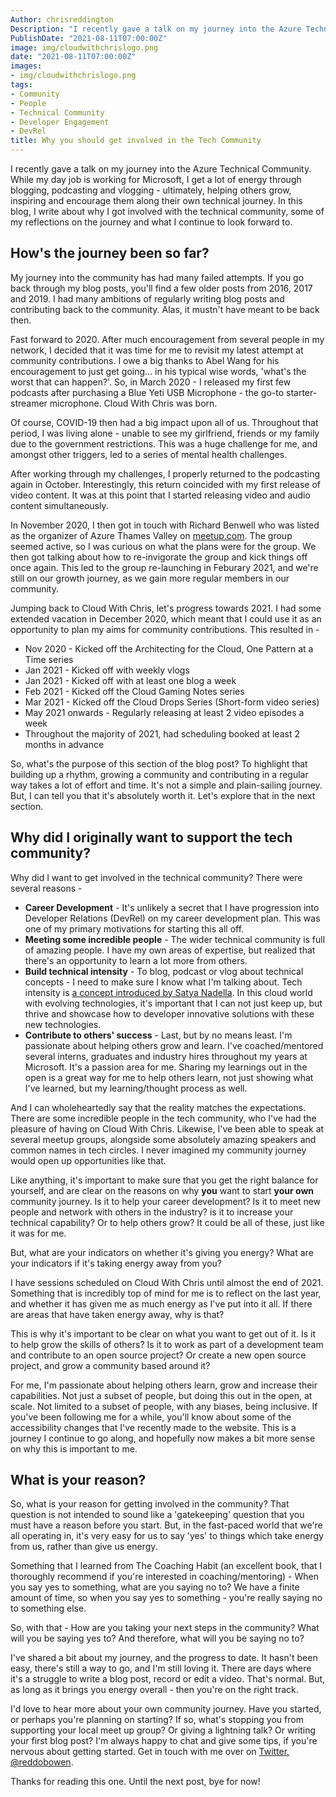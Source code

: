 ```yaml
---
Author: chrisreddington
Description: "I recently gave a talk on my journey into the Azure Technical Community. While my day job is working for Microsoft, I get a lot of energy through blogging, podcasting and vlogging - ultimately, helping others grow, inspiring and encourage them along their own technical journey. In this blog, I write about why I got involved with the technical community, some of my reflections on the journey and what I continue to look forward to."
PublishDate: "2021-08-11T07:00:00Z"
image: img/cloudwithchrislogo.png
date: "2021-08-11T07:00:00Z"
images:
- img/cloudwithchrislogo.png
tags:
- Community
- People
- Technical Community
- Developer Engagement
- DevRel
title: Why you should get involved in the Tech Community
---
```

I recently gave a talk on my journey into the Azure Technical Community. While my day job is working for Microsoft, I get a lot of energy through blogging, podcasting and vlogging - ultimately, helping others grow, inspiring and encourage them along their own technical journey. In this blog, I write about why I got involved with the technical community, some of my reflections on the journey and what I continue to look forward to.

## How's the journey been so far?

My journey into the community has had many failed attempts. If you go back through my blog posts, you'll find a few older posts from 2016, 2017 and 2019. I had many ambitions of regularly writing blog posts and contributing back to the community. Alas, it mustn't have meant to be back then.

Fast forward to 2020. After much encouragement from several people in my network, I decided that it was time for me to revisit my latest attempt at community contributions. I owe a big thanks to Abel Wang for his encouragement to just get going... in his typical wise words, 'what's the worst that can happen?'. So, in March 2020 - I released my first few podcasts after purchasing a Blue Yeti USB Microphone - the go-to starter-streamer microphone. Cloud With Chris was born.

Of course, COVID-19 then had a big impact upon all of us. Throughout that period, I was living alone - unable to see my girlfriend, friends or my family due to the government restrictions. This was a huge challenge for me, and amongst other triggers, led to a series of mental health challenges.

After working through my challenges, I properly returned to the podcasting again in October. Interestingly, this return coincided with my first release of video content. It was at this point that I started releasing video and audio content simultaneously.

In November 2020, I then got in touch with Richard Benwell who was listed as the organizer of Azure Thames Valley on [meetup.com](https://www.meetup.com/Azure-Thames-Valley/). The group seemed active, so I was curious on what the plans were for the group. We then got talking about how to re-invigorate the group and kick things off once again. This led to the group re-launching in Feburary 2021, and we're still on our growth journey, as we gain more regular members in our community.

Jumping back to Cloud With Chris, let's progress towards 2021. I had some extended vacation in December 2020, which meant that I could use it as an opportunity to plan my aims for community contributions. This resulted in -

* Nov 2020 - Kicked off the Architecting for the Cloud, One Pattern at a Time series
* Jan 2021 - Kicked off with weekly vlogs
* Jan 2021 - Kicked off with at least one blog a week
* Feb 2021 - Kicked off the Cloud Gaming Notes series
* Mar 2021 - Kicked off the Cloud Drops Series (Short-form video series)
* May 2021 onwards - Regularly releasing at least 2 video episodes a week
* Throughout the majority of 2021, had scheduling booked at least 2 months in advance

So, what's the purpose of this section of the blog post? To highlight that building up a rhythm, growing a community and contributing in a regular way takes a lot of effort and time. It's not a simple and plain-sailing journey. But, I can tell you that it's absolutely worth it. Let's explore that in the next section.

## Why did I originally want to support the tech community?

Why did I want to get involved in the technical community? There were several reasons -

* **Career Development** - It's unlikely a secret that I have progression into Developer Relations (DevRel) on my career development plan. This was one of my primary motivations for starting this all off.
* **Meeting some incredible people** - The wider technical community is full of amazing people. I have my own areas of expertise, but realized that there's an opportunity to learn a lot more from others.
* **Build technical intensity** - To blog, podcast or vlog about technical concepts - I need to make sure I know what I'm talking about. Tech intensity is [a concept introduced by Satya Nadella](https://www.forbes.com/sites/tonybradley/2019/12/18/microsoft-reveals-the-power-of-tech-intensity/?sh=13a8ebe76714). In this cloud world with evolving technologies, it's important that I can not just keep up, but thrive and showcase how to developer innovative solutions with these new technologies.
* **Contribute to others' success** - Last, but by no means least. I'm passionate about helping others grow and learn. I've coached/mentored several interns, graduates and industry hires throughout my years at Microsoft. It's a passion area for me. Sharing my learnings out in the open is a great way for me to help others learn, not just showing what I've learned, but my learning/thought process as well.

And I can wholeheartedly say that the reality matches the expectations. There are some incredible people in the tech community, who I've had the pleasure of having on Cloud With Chris. Likewise, I've been able to speak at several meetup groups, alongside some absolutely amazing speakers and common names in tech circles. I never imagined my community journey would open up opportunities like that.

Like anything, it's important to make sure that you get the right balance for yourself, and are clear on the reasons on why **you** want to start **your own** community journey. Is it to help your career development? Is it to meet new people and network with others in the industry? is it to increase your technical capability? Or to help others grow? It could be all of these, just like it was for me.

But, what are your indicators on whether it's giving you energy? What are your indicators if it's taking energy away from you? 

I have sessions scheduled on Cloud With Chris until almost the end of 2021. Something that is incredibly top of mind for me is to reflect on the last year, and whether it has given me as much energy as I've put into it all. If there are areas that have taken energy away, why is that?

This is why it's important to be  clear on what you want to get out of it. Is it to help grow the skills of others? Is it to work as part of a development team and contribute to an open source project? Or create a new open source project, and grow a community based around it? 

For me, I'm passionate about helping others learn, grow and increase their capabilities. Not just a subset of people, but doing this out in the open, at scale. Not limited to a subset of people, with any biases, being inclusive. If you've been following me for a while, you'll know about some of the accessibility changes that I've recently made to the website. This is a journey I continue to go along, and hopefully now makes a bit more sense on why this is important to me.

## What is your reason?

So, what is your reason for getting involved in the community? That question is not intended to sound like a 'gatekeeping' question that you must have a reason before you start. But, in the fast-paced world that we're all operating in, it's very easy for us to say 'yes' to things which take energy from us, rather than give us energy.

Something that I learned from The Coaching Habit (an excellent book, that I thoroughly recommend if you're interested in coaching/mentoring) - When you say yes to something, what are you saying no to? We have a finite amount of time, so when you say yes to something - you're really saying no to something else. 

So, with that - How are you taking your next steps in the community? What will you be saying yes to? And therefore, what will you be saying no to?

I've shared a bit about my journey, and the progress to date. It hasn't been easy, there's still a way to go, and I'm still loving it. There are days where it's a struggle to write a blog post, record or edit a video. That's normal. But, as long as it brings you energy overall - then you're on the right track.

I'd love to hear more about your own community journey. Have you started, or perhaps you're planning on starting? If so, what's stopping you from supporting your local meet up group? Or giving a lightning talk? Or writing your first blog post? I'm always happy to chat and give some tips, if you're nervous about getting started. Get in touch with me over on [Twitter, @reddobowen](https://twitter.com/reddobowen).

Thanks for reading this one. Until the next post, bye for now!